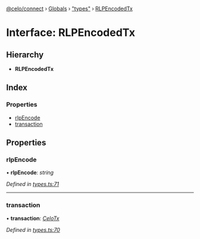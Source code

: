 [@celo/connect](../README.md) › [Globals](../globals.md) › ["types"](../modules/_types_.md) › [RLPEncodedTx](_types_.rlpencodedtx.md)

# Interface: RLPEncodedTx

## Hierarchy

* **RLPEncodedTx**

## Index

### Properties

* [rlpEncode](_types_.rlpencodedtx.md#rlpencode)
* [transaction](_types_.rlpencodedtx.md#transaction)

## Properties

###  rlpEncode

• **rlpEncode**: *string*

*Defined in [types.ts:71](https://github.com/celo-org/celo-monorepo/blob/master/packages/sdk/connect/src/types.ts#L71)*

___

###  transaction

• **transaction**: *[CeloTx](../modules/_types_.md#celotx)*

*Defined in [types.ts:70](https://github.com/celo-org/celo-monorepo/blob/master/packages/sdk/connect/src/types.ts#L70)*
